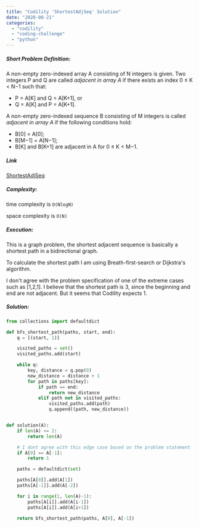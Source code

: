 ```yaml
---
title: "Codility 'ShortestAdjSeq' Solution"
date: "2020-08-21"
categories: 
  - "codility"
  - "coding-challenge"
  - "python"
---
```


##### Short Problem Definition:

A non-empty zero-indexed array A consisting of N integers is given. Two integers P and Q are called _adjacent in array A_ if there exists an index 0 ≤ K < N−1 such that:

- P = A\[K\] and Q = A\[K+1\], or
- Q = A\[K\] and P = A\[K+1\].

A non-empty zero-indexed sequence B consisting of M integers is called _adjacent in array A_ if the following conditions hold:

- B\[0\] = A\[0\];
- B\[M−1\] = A\[N−1\];
- B\[K\] and B\[K+1\] are adjacent in A for 0 ≤ K < M−1.

##### Link

[ShortestAdjSeq](https://app.codility.com/programmers/task/shortest_adj_seq/)

##### Complexity:

time complexity is `O(NlogN)`

space complexity is `O(N)`

##### Execution:

This is a graph problem, the shortest adjacent sequence is basically a shortest path in a bidirectional graph.

To calculate the shortest path I am using Breath-first-search or Dijkstra's algorithm.

I don't agree with the problem specification of one of the extreme cases such as \[1,2,1\]. I believe that the shortest path is 3, since the beginning and end are not adjacent. But it seems that Codility expects 1.

##### Solution:

```python
from collections import defaultdict

def bfs_shortest_path(paths, start, end):
    q = [(start, 1)]

    visited_paths = set()
    visited_paths.add(start)

    while q:
        key, distance = q.pop(0)
        new_distance = distance + 1
        for path in paths[key]:
            if path == end:
                return new_distance
            elif path not in visited_paths:
                visited_paths.add(path)
                q.append((path, new_distance))


def solution(A):
    if len(A) <= 2:
        return len(A)

    # I dont agree with this edge case based on the problem statement
    if A[0] == A[-1]:
        return 1

    paths = defaultdict(set)

    paths[A[0]].add(A[1])
    paths[A[-1]].add(A[-2])

    for i in range(1, len(A)-1):
        paths[A[i]].add(A[i-1])
        paths[A[i]].add(A[i+1])

    return bfs_shortest_path(paths, A[0], A[-1])
```
